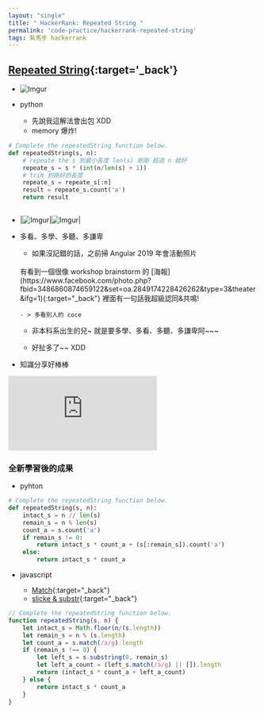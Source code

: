 ```yaml
---
layout: "single"
title: " HackerRank: Repeated String "
permalink: 'code-practice/hackerrank-repeated-string'
tags: 紮馬步 hackerrank
---
```


## [Repeated String](https://www.hackerrank.com/challenges/repeated-string/problem?h_l=interview&playlist_slugs%5B%5D=interview-preparation-kit&playlist_slugs%5B%5D=warmup){:target='_back'}

- ![Imgur](https://i.imgur.com/1vJpczJ.gif)

- python

   - 先說我這解法會出包 XDD
   - memory 爆炸!


~~~py
# Complete the repeatedString function below.
def repeatedString(s, n):
    # repeate the s 到最小長度 len(s) 剛剛 超過 n 就好
    repeate_s = s * (int(n/len(s) + 1))
    # trim 到剛好的長度
    repeate_s = repeate_s[:n]
    result = repeate_s.count('a')
    return result
    
~~~

   - |![Imgur](https://i.imgur.com/8nbxQk5.jpg)|![Imgur](https://i.imgur.com/q1IA03g.gif)|


- 多看、多學、多聽、多謙卑

   - 如果沒記錯的話，之前掃 Angular 2019 年會活動照片
   <br/>
   有看到一個很像 workshop brainstorm 的 [海報](https://www.facebook.com/photo.php?fbid=3486860874659122&set=oa.2849174228426262&type=3&theater&ifg=1){:target="_back"} 裡面有一句話我超級認同&共鳴!

      - > 多看別人的 coce

    - 非本科系出生的兒~ 就是要多學、多看、多聽、多謙卑阿~~~

    - 好扯多了~~ XDD


- 知識分享好棒棒

<iframe src="https://www.youtube.com/embed/1fqNjZ1Gsxs" frameborder="0" allow="accelerometer; autoplay; encrypted-media; gyroscope; picture-in-picture" allowfullscreen></iframe>


### 全新學習後的成果

- pyhton

~~~py
# Complete the repeatedString function below.
def repeatedString(s, n):
    intact_s = n // len(s)
    remain_s = n % len(s)
    count_a = s.count('a')
    if remain_s != 0:
        return intact_s * count_a + (s[:remain_s]).count('a')
    else:
        return intact_s * count_a
~~~

- javascript 

   - [Match](https://stackoverflow.com/questions/4009756/how-to-count-string-occurrence-in-string){:target="_back"}
   - [slicke & substr](https://stackoverflow.com/questions/2243824/what-is-the-difference-between-string-slice-and-string-substring){:target="_back"}

~~~js
// Complete the repeatedString function below.
function repeatedString(s, n) {
    let intact_s = Math.floor(n/(s.length))
    let remain_s = n % (s.length)
    let count_a = s.match(/a/g).length
    if (remain_s !== 0) {
        let left_s = s.substring(0, remain_s)
        let left_a_count = (left_s.match(/a/g) || []).length
        return (intact_s * count_a + left_a_count)
    } else {
        return intact_s * count_a
    }
}
~~~
